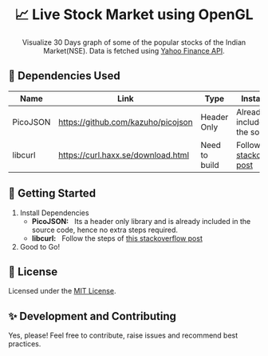 <div align="center">
  <h1>📈 Live Stock Market using OpenGL</h1>

<!--   <a href="">![GitHub repo size](https://img.shields.io/github/repo-size/jayantkatia/opengl-live-stock-market/?style=for-the-badge)</a>
  <a href="">![GitHub](https://img.shields.io/github/license/jayantkatia/opengl-live-stock-market/?style=for-the-badge)</a><br/> -->
  
  Visualize 30 Days graph of some of the popular stocks of the Indian Market(NSE). Data is fetched using [Yahoo Finance API](https://www.yahoofinanceapi.com/).
</div>

## 🔧 Dependencies Used

| Name | Link | Type | Installation |
| ---- | ---- | ---- | ------------ |
| PicoJSON | https://github.com/kazuho/picojson | Header Only | Already included in the source |
| libcurl | https://curl.haxx.se/download.html  | Need to build | Follow [this stackoverflow post](https://stackoverflow.com/a/54680718/14928069) |


## 🚀 Getting Started
1. Install Dependencies
    - **PicoJSON:** &nbsp; Its a header only library and is already included in the source code, hence no extra steps required.
    - **libcurl:**  &nbsp; Follow the steps of [this stackoverflow post](https://stackoverflow.com/a/54680718/14928069)
2. Good to Go!

## 📝 License
Licensed under the [MIT License](https://github.com/jayantkatia/opengl-live-stock-market//LICENSE). 

## ✨ Development and Contributing
Yes, please! Feel free to contribute, raise issues and recommend best practices.
